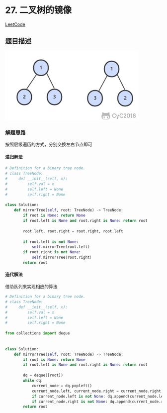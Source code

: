# 27. 二叉树的镜像

[LeetCode](https://leetcode-cn.com/problems/er-cha-shu-de-jing-xiang-lcof/)

## 题目描述

![二叉树的镜像](../pics/0c12221f-729e-4c22-b0ba-0dfc909f8adf.jpg)

### 解题思路

按照层级遍历的方式，分别交换左右节点即可

#### 递归解法

```python
# Definition for a binary tree node.
# class TreeNode:
#     def __init__(self, x):
#         self.val = x
#         self.left = None
#         self.right = None

class Solution:
    def mirrorTree(self, root: TreeNode) -> TreeNode:
        if root is None: return None
        if root.left is None and root.right is None: return root

        root.left, root.right = root.right, root.left

        if root.left is not None:
            self.mirrorTree(root.left)
        if root.right is not None:
            self.mirrorTree(root.right）
        return root
```

#### 迭代解法

借助队列来实现相应的算法

```python
# Definition for a binary tree node.
# class TreeNode:
#     def __init__(self, x):
#         self.val = x
#         self.left = None
#         self.right = None

from collections import deque


class Solution:
    def mirrorTree(self, root: TreeNode) -> TreeNode:
        if root is None: return None
        if root.left is None and root.right is None: return root

        dq = deque([root])
        while dq:
            current_node = dq.popleft()
            current_node.left, current_node.right = current_node.right, current_node.left
            if current_node.left is not None: dq.append(current_node.left)
            if current_node.right is not None: dq.append(current_node.right)
        return root
```
